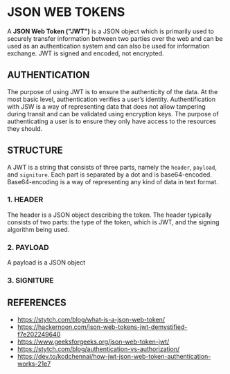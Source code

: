 # JSON WEB TOKENS 

A **JSON Web Token ("JWT")** is a JSON object which is primarily used to securely transfer information between two parties over the web and can be used as an authentication system and can also be used for information exchange. JWT is signed and encoded, not encrypted. 

## AUTHENTICATION
The purpose of using JWT is to ensure the authenticity of the data. At the most basic level, authentication verifies a user’s identity. Authentification with JSW is a way of representing data that does not allow tampering during transit and can be validated using encryption keys. The purpose of authenticating a user is to ensure they only have access to the resources they should.

## STRUCTURE

A JWT is a string that consists of three parts, namely the `header`, `payload`, and `signiture`. Each part is separated by a dot and is base64-encoded. Base64-encoding is a way of representing any kind of data in text format. 

### 1. HEADER

The header is a JSON object describing the token. The header typically consists of two parts: the type of the token, which is JWT, and the signing algorithm being used. 

### 2. PAYLOAD

A payload is a JSON object

### 3.  SIGNITURE



## REFERENCES

- https://stytch.com/blog/what-is-a-json-web-token/
- https://hackernoon.com/json-web-tokens-jwt-demystified-f7e202249640
- https://www.geeksforgeeks.org/json-web-token-jwt/
- https://stytch.com/blog/authentication-vs-authorization/
- https://dev.to/kcdchennai/how-jwt-json-web-token-authentication-works-21e7 
